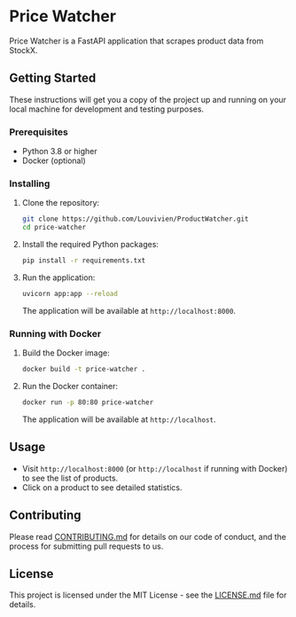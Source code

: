 # Price Watcher

Price Watcher is a FastAPI application that scrapes product data from StockX.

## Getting Started

These instructions will get you a copy of the project up and running on your local machine for development and testing purposes.

### Prerequisites

- Python 3.8 or higher
- Docker (optional)

### Installing

1. Clone the repository:

    ```bash
    git clone https://github.com/Louvivien/ProductWatcher.git
    cd price-watcher
    ```

2. Install the required Python packages:

    ```bash
    pip install -r requirements.txt
    ```

3. Run the application:

    ```bash
    uvicorn app:app --reload
    ```

    The application will be available at `http://localhost:8000`.

### Running with Docker

1. Build the Docker image:

    ```bash
    docker build -t price-watcher .
    ```

2. Run the Docker container:

    ```bash
    docker run -p 80:80 price-watcher
    ```

    The application will be available at `http://localhost`.

## Usage

- Visit `http://localhost:8000` (or `http://localhost` if running with Docker) to see the list of products.
- Click on a product to see detailed statistics.

## Contributing

Please read [CONTRIBUTING.md](CONTRIBUTING.md) for details on our code of conduct, and the process for submitting pull requests to us.

## License

This project is licensed under the MIT License - see the [LICENSE.md](LICENSE.md) file for details.


